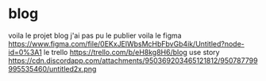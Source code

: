# blog
voila le projet blog j'ai pas pu le publier 
voila le figma https://www.figma.com/file/0EKxJElWbsMcHbFbvGb4ik/Untitled?node-id=0%3A1 
le trello https://trello.com/b/eH8kg8H6/blog 
use story https://cdn.discordapp.com/attachments/950369203465121812/950787799995535460/untitled2x.png
